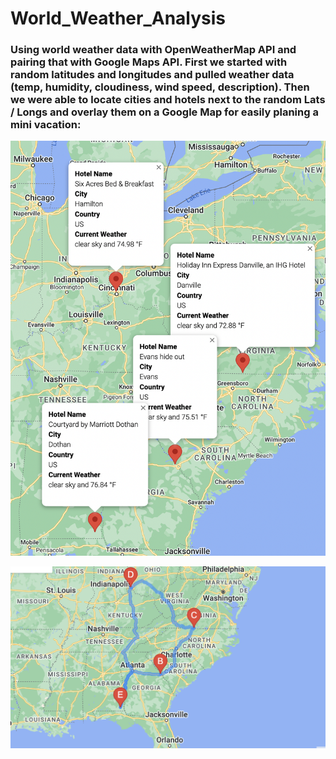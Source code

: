 # World_Weather_Analysis

### Using world weather data with OpenWeatherMap API and pairing that with Google Maps API. First we started with random latitudes and longitudes and pulled weather data (temp, humidity, cloudiness, wind speed, description). Then we were able to locate cities and hotels next to the random Lats / Longs and overlay them on a Google Map for easily planing a mini vacation:

![launch](Vacation_Itinerary/WeatherPy_travel_map_markers.png)

![launch](Vacation_Itinerary/WeatherPy_travel_map.png)